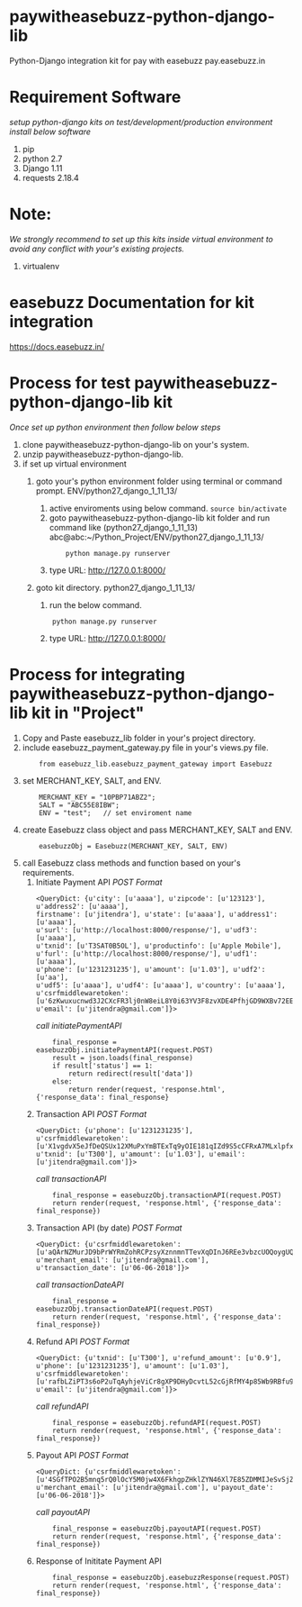 # paywitheasebuzz-python-django-lib
Python-Django integration kit for pay with easebuzz pay.easebuzz.in

# Requirement Software
*setup python-django kits on test/development/production environment install below software*
1. pip
2. python 2.7
3. Django 1.11
4. requests 2.18.4

# Note: 
*We strongly recommend to set up this kits inside virtual environment to avoid any conflict with your's existing projects.*
1. virtualenv 


# easebuzz Documentation for kit integration
https://docs.easebuzz.in/

# Process for test paywitheasebuzz-python-django-lib kit
*Once set up python environment then follow below steps*
1. clone paywitheasebuzz-python-django-lib on your's system.
2. unzip paywitheasebuzz-python-django-lib.
3. if set up virtual environment
    1. goto your's python environment folder using terminal or command prompt.
        ENV/python27_django_1_11_13/ 
       1. active enviroments using below command.
               ```
                   source bin/activate
               ```
       2. goto paywitheasebuzz-python-django-lib kit folder and run command like
            (python27_django_1_11_13) abc@abc:~/Python_Project/ENV/python27_django_1_11_13/
            ```
                python manage.py runserver
            ```
       3. type URL: http://127.0.0.1:8000/
       
    2. goto kit directory.
        python27_django_1_11_13/
        1. run the below command.
        ```
            python manage.py runserver
        ```
        2. type URL: http://127.0.0.1:8000/


# Process for integrating paywitheasebuzz-python-django-lib kit in "Project"

1. Copy and Paste easebuzz_lib folder in your's project directory.
2. include easebuzz_payment_gateway.py file in your's views.py file.
    ```
        from easebuzz_lib.easebuzz_payment_gateway import Easebuzz
    ```
3. set MERCHANT_KEY, SALT, and ENV.
    ```
        MERCHANT_KEY = "10PBP71ABZ2";
        SALT = "ABC55E8IBW";         
        ENV = "test";   // set enviroment name
    ```
4. create Easebuzz class object and pass MERCHANT_KEY, SALT and ENV.
    ```
        easebuzzObj = Easebuzz(MERCHANT_KEY, SALT, ENV)
    ```
5. call Easebuzz class methods and function based on your's requirements.
    1. Initiate Payment API
        *POST Format*
        ```
        <QueryDict: {u'city': [u'aaaa'], u'zipcode': [u'123123'], u'address2': [u'aaaa'], 
        firstname': [u'jitendra'], u'state': [u'aaaa'], u'address1': [u'aaaa'], 
        u'surl': [u'http://localhost:8000/response/'], u'udf3': [u'aaaa'], 
        u'txnid': [u'T3SAT0B5OL'], u'productinfo': [u'Apple Mobile'], 
        u'furl': [u'http://localhost:8000/response/'], u'udf1': [u'aaaa'], 
        u'phone': [u'1231231235'], u'amount': [u'1.03'], u'udf2': [u'aa'], 
        u'udf5': [u'aaaa'], u'udf4': [u'aaaa'], u'country': [u'aaaa'], 
        u'csrfmiddlewaretoken': [u'6zKwuxucnwd3J2CXcFR3lj0nW8eiL8Y0i63YV3F8zvXDE4PfhjGD9WXBv72EEYZZ'], 
        u'email': [u'jitendra@gmail.com']}>
        ```
        *call initiatePaymentAPI*
        ```
            final_response = easebuzzObj.initiatePaymentAPI(request.POST)
            result = json.loads(final_response)
            if result['status'] == 1:
                return redirect(result['data'])
            else:
                return render(request, 'response.html', {'response_data': final_response}
        ```
    2. Transaction API
        *POST Format*
        ```
        <QueryDict: {u'phone': [u'1231231235'], 
        u'csrfmiddlewaretoken': [u'X1vgdvX5eJfDeQSUx12XMuPxYmBTExTq9yOIE181qIZd9S5cCFRxA7MLxlpfxnUp'], 
        u'txnid': [u'T300'], u'amount': [u'1.03'], u'email': [u'jitendra@gmail.com']}>
        ```
        *call transactionAPI*
        ```
            final_response = easebuzzObj.transactionAPI(request.POST)
            return render(request, 'response.html', {'response_data': final_response})
        ```
    3. Transaction API (by date)
        *POST Format*
        ```
        <QueryDict: {u'csrfmiddlewaretoken': [u'aQArNZMurJD9bPrWYRmZohRCPzsyXznnmnTTevXqDInJ6REe3vbzcUOQoygUQpom'], 
        u'merchant_email': [u'jitendra@gmail.com'], u'transaction_date': [u'06-06-2018']}>
        ```
        *call transactionDateAPI*
        ```
            final_response = easebuzzObj.transactionDateAPI(request.POST)
            return render(request, 'response.html', {'response_data': final_response})
        ```
    4. Refund API
        *POST Format*
        ```
        <QueryDict: {u'txnid': [u'T300'], u'refund_amount': [u'0.9'], 
        u'phone': [u'1231231235'], u'amount': [u'1.03'], 
        u'csrfmiddlewaretoken': [u'rafbLZiPT3s6oP2uTqAyhjeViCr8gXP9DHyDcvtL52cGjRfMY4p85Wb9RBfu9NQ8'], 
        u'email': [u'jitendra@gmail.com']}>
        ```
        *call refundAPI*
        ```
            final_response = easebuzzObj.refundAPI(request.POST)
            return render(request, 'response.html', {'response_data': final_response})    
        ```
    5. Payout API
        *POST Format*
        ```
        <QueryDict: {u'csrfmiddlewaretoken': [u'4SGfTPO2B5mnq5rQ0lOcY5M0jw4X6FkhgpZHklZYN46Xl7E85ZDMMIJeSvSjZvlg'], 
        u'merchant_email': [u'jitendra@gmail.com'], u'payout_date': [u'06-06-2018']}>
        ```
        *call payoutAPI*
        ```
            final_response = easebuzzObj.payoutAPI(request.POST)
            return render(request, 'response.html', {'response_data': final_response})
        ```
    6. Response of Inititate Payment API
        ```
            final_response = easebuzzObj.easebuzzResponse(request.POST)
            return render(request, 'response.html', {'response_data': final_response})
        ```